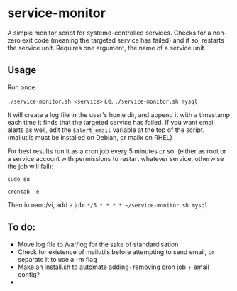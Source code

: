 # service-monitor
A simple monitor script for systemd-controlled services. Checks for a non-zero exit code (meaning the targeted service has failed) and if so, restarts the service unit. 
Requires one argument, the name of a service unit. 

## Usage

Run once

`./service-monitor.sh <service>` i.e. `./service-monitor.sh mysql`

It will create a log file in the user's home dir, and append it with a timestamp each time it finds that the targeted service has failed. 
If you want email alerts as well, edit the `$alert_email` variable at the top of the script. (mailutils must be installed on Debian, or mailx on RHEL)

For best results run it as a cron job every 5 minutes or so. (either as root or a service account with permissions to restart whatever service, otherwise the job will fail):

`sudo su`

`crontab -e`

Then in nano/vi, add a job: `*/5 * * * * ~/service-monitor.sh mysql`

## To do:
- Move log file to /var/log for the sake of standardisation
- Check for existence of mailutils before attempting to send email, or separate it to use a -m flag
- Make an install.sh to automate adding+removing cron job + email config?
- 
